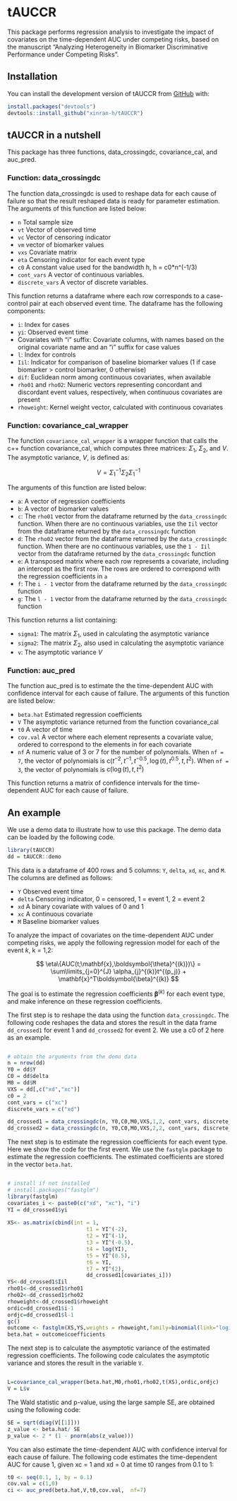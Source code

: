 
<!-- README.md is generated from README.Rmd. Please edit that file -->

# tAUCCR

<!-- badges: start -->
<!-- badges: end -->

This package performs regression analysis to investigate the impact of
covariates on the time-dependent AUC under competing risks, based on the
manuscript “Analyzing Heterogeneity in Biomarker Discriminative
Performance under Competing Risks”.

## Installation

You can install the development version of tAUCCR from
[GitHub](https://github.com/) with:

``` r
install.packages("devtools")
devtools::install_github("xinran-h/tAUCCR")
```

## tAUCCR in a nutshell

This package has three functions, data_crossingdc, covariance_cal, and
auc_pred.

### Function: data_crossingdc

The function data_crossingdc is used to reshape data for each cause of
failure so that the result reshaped data is ready for parameter
estimation. The arguments of this function are listed below:

- `n` Total sample size
- `vt` Vector of observed time
- `vc` Vector of censoring indicator
- `vm` vector of biomarker values
- `vxs` Covariate matrix
- `eta` Censoring indicator for each event type
- `c0` A constant value used for the bandwidth h, h = c0\*n^(-1/3)
- `cont_vars` A vector of continuous variables.
- `discrete_vars` A vector of discrete variables.

This function returns a dataframe where each row corresponds to a
case-control pair at each observed event time. The dataframe has the
following components:

- `i`: Index for cases
- `yi`: Observed event time
- Covariates with “i” suffix: Covariate columns, with names based on the
  original covariate name and an “i” suffix for case values
- `l`: Index for controls
- `Iil`: Indicator for comparison of baseline biomarker values (1 if
  case biomarker \> control biomarker, 0 otherwise)
- `dif`: Euclidean norm among continuous covariates, when available
- `rho01` and `rho02`: Numeric vectors representing concordant and
  discordant event values, respectively, when continuous covariates are
  present
- `rhoweight`: Kernel weight vector, calculated with continuous
  covariates

### Function: covariance_cal_wrapper

The function `covariance_cal_wrapper` is a wrapper function that calls
the c++ function covariance_cal, which computes three matrices:
$\Sigma_1$, $\Sigma_2$, and $V$. The asymptotic variance, $V$, is
defined as:

$$
V = \Sigma_1^{-1} \Sigma_2 \Sigma_1^{-1}
$$

The arguments of this function are listed below:

- `a`: A vector of regression coefficients
- `b`: A vector of biomarker values
- `c`: The `rho01` vector from the dataframe returned by the
  `data_crossingdc` function. When there are no continuous variables,
  use the `Iil` vector from the dataframe returned by the
  `data_crossingdc` function
- `d`: The `rho02` vector from the dataframe returned by the
  `data_crossingdc` function. When there are no continuous variables,
  use the `1 - Iil` vector from the dataframe returned by the
  `data_crossingdc` function
- `e`: A transposed matrix where each row represents a covariate,
  including an intercept as the first row. The rows are ordered to
  correspond with the regression coefficients in `a`
- `f`: The `i - 1` vector from the dataframe returned by the
  `data_crossingdc` function
- `g`: The `l - 1` vector from the dataframe returned by the
  `data_crossingdc` function

This function returns a list containing:

- `sigma1`: The matrix $\Sigma_1$, used in calculating the asymptotic
  variance
- `sigma2`: The matrix $\Sigma_2$, also used in calculating the
  asymptotic variance
- `v`: The asymptotic variance $V$

### Function: auc_pred

The function auc_pred is to estimate the the time-dependent AUC with
confidence interval for each cause of failure. The arguments of this
function are listed below:

- `beta.hat` Estimated regression coefficients
- `V` The asymptotic variance returned from the function covariance_cal
- `t0` A vector of time
- `cov.val` A vector where each element represents a covariate value,
  ordered to correspond to the elements in for each covariate
- `nf` A numeric value of 3 or 7 for the number of polynomials. When
  `nf = 7`, the vector of polynomials is
  $\text{c}(t^{-2}, t^{-1}, t^{-0.5}, \log(t), t^{0.5}, t, t^2)$. When
  `nf = 3`, the vector of polynomials is $\text{c}(\log(t), t, t^2)$

This function returns a matrix of confidence intervals for the
time-dependent AUC for each cause of failure.

## An example

We use a demo data to illustrate how to use this package. The demo data
can be loaded by the following code.

``` r
library(tAUCCR)
dd = tAUCCR::demo
```

This data is a dataframe of 400 rows and 5 columns: `Y`, `delta`, `xd`,
`xc`, and `M`. The columns are defined as follows:

- `Y` Observed event time
- `delta` Censoring indicator, 0 = censored, 1 = event 1, 2 = event 2
- `xd` A binary covariate with values of 0 and 1
- `xc` A continuous covariate
- `M` Baseline biomarker values

To analyze the impact of covariates on the time-dependent AUC under
competing risks, we apply the following regression model for each of the
event $k$, k = 1,2:

$$
     \eta\{AUC(t;\mathbf{x},\boldsymbol{\theta}^{(k)})\} = \sum\limits_{j=0}^{J} \alpha_{j}^{(k)}t^{(p_j)} + \mathbf{x}^T\boldsymbol{\beta}^{(k)}
$$

The goal is to estimate the regression coefficients
$\boldsymbol{\beta}^{(k)}$ for each event type, and make inference on
these regression coefficients.

The first step is to reshape the data using the function
`data_crossingdc`. The following code reshapes the data and stores the
result in the data frame `dd_crossed1` for event 1 and `dd_crossed2` for
event 2. We use a c0 of 2 here as an example.

``` r

# obtain the arguments from the demo data
n = nrow(dd)
Y0 = dd$Y
C0 = dd$delta
M0 = dd$M
VXS = dd[,c("xd","xc")]
c0 = 2
cont_vars = c("xc")
discrete_vars = c("xd")

dd_crossed1 = data_crossingdc(n, Y0,C0,M0,VXS,1,2, cont_vars, discrete_vars)
dd_crossed2 = data_crossingdc(n, Y0,C0,M0,VXS,2,2, cont_vars, discrete_vars)
```

The next step is to estimate the regression coefficients for each event
type. Here we show the code for the first event. We use the `fastglm`
package to estimate the regression coefficients. The estimated
coefficients are stored in the vector `beta.hat`.

``` r

# install if not installed
# install.packages("fastglm")
library(fastglm)
covariates_i <- paste0(c("xd", "xc"), "i")
YI = dd_crossed1$yi
    
XS<- as.matrix(cbind(int = 1,
                         t1 = YI^(-2),
                         t2 = YI^(-1),
                         t3 = YI^(-0.5),
                         t4 = log(YI),
                         t5 = YI^(0.5),
                         t6 = YI,
                         t7 = YI^(2),
                         dd_crossed1[covariates_i]))
YS<-dd_crossed1$Iil
rho01<-dd_crossed1$rho01
rho02<-dd_crossed1$rho02
rhoweight<-dd_crossed1$rhoweight
ordic=dd_crossed1$i-1
ordjc=dd_crossed1$l-1
gc() 
outcome <- fastglm(XS,YS,weights = rhoweight,family=binomial(link="logit"),maxit=10000L) 
beta.hat = outcome$coefficients
```

The next step is to calculate the asymptotic variance of the estimated
regression coefficients. The following code calculates the asymptotic
variance and stores the result in the variable `V`.

``` r

L=covariance_cal_wrapper(beta.hat,M0,rho01,rho02,t(XS),ordic,ordjc)
V = L$v    
```

The Wald statistic and p-value, using the large sample SE, are obtained
using the following code:

``` r
SE = sqrt(diag(V[[1]]))
z_value <- beta.hat/ SE
p_value <- 2 * (1 - pnorm(abs(z_value)))
```

You can also estimate the time-dependent AUC with confidence interval
for each cause of failure. The following code estimates the
time-dependent AUC for cause 1, given xc = 1 and xd = 0 at time t0
ranges from 0.1 to 1:

``` r
t0 <- seq(0.1, 1, by = 0.1)
cov.val = c(1,0)
ci <- auc_pred(beta.hat,V,t0,cov.val,  nf=7)
```

